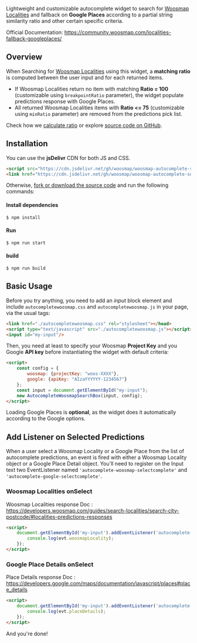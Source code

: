 Lightweight and customizable autocomplete widget to search for [Woosmap Localities](https://developers.woosmap.com/products/localities/search-city-postcode/) and fallback on **Google Places** according to a partial string similarity ratio and other certain specific criteria.

Official Documentation: <https://community.woosmap.com/localities-fallback-googleplaces/> 

## Overview

When Searching for [Woosmap Localities](https://developers.woosmap.com/products/localities/search-city-postcode/) using this widget, a **matching ratio** is computed between the user input and for each returned items.
- If Woosmap Localities return no item with matching **Ratio = 100** (customizable using `breakpointRatio` parameter), the widget populate predictions response with Google Places.
- All returned Woosmap Localities items with **Ratio <= 75** (customizable using `minRatio` parameter) are removed from the predictions pick list.

Check how we [calculate ratio](#ratio--partial-string-similarity) or explore [source code on GitHub](https://github.com/woosmap/woosmap-autocomplete-searchbox).

## Installation

You can use the **jsDelivr** CDN for both JS and CSS.

```html
<script src="https://cdn.jsdelivr.net/gh/woosmap/woosmap-autocomplete-searchbox@latest/dist/autocompletewoosmap.min.js"></script>
<link href="https://cdn.jsdelivr.net/gh/woosmap/woosmap-autocomplete-searchbox@latest/dist/autocompletewoosmap.min.css" rel="stylesheet">
```

Otherwise, [fork or download the source code](https://github.com/woosmap/woosmap-autocomplete-searchbox) and run the following commands:

#### Install dependencies
```ShellSession
$ npm install
```
#### Run
```ShellSession
$ npm run start
```
#### build
```ShellSession
$ npm run build
```

## Basic Usage
Before you try anything, you need to add an *input* block element and include `autocompletewoosmap.css` and `autocompletewoosmap.js` in your page, via the usual tags:
```html
<link href="./autocompletewoosmap.css" rel="stylesheet"></head>
<script type="text/javascript" src="./autocompletewoosmap.js"></script></body>
<input id="my-input"/>
```
Then, you need at least to specify your Woosmap **Project Key** and you Google **API key** before instantiating the widget with default criteria:
```html
<script>
    const config = {
        woosmap: {projectKey: "woos-XXXX"},
        google: {apiKey: "AIzaYYYYYY-1234567"}
    };    
    const input = document.getElementById("my-input");
    new AutocompleteWoosmapSearchBox(input, config);
</script>
```

Loading Google Places is **optional**, as the widget does it automatically according to the Google options.   

## Add Listener on Selected Predictions

When a user select a Woosmap Locality or a Google Place from the list of autocomplete predictions, an event is fired with either a Woosmap Locality object or a Google Place Detail object.
You'll need to register on the Input text two EventListener named `'autocomplete-woosmap-selectcomplete'` and `'autocomplete-google-selectcomplete'`.

### Woosmap Localities onSelect

Woosmap Localities response Doc : https://developers.woosmap.com/guides/search-localities/search-city-postcode/#localities-predictions-responses

```html
<script>
    document.getElementById('my-input').addEventListener('autocomplete-woosmap-selectcomplete', function (evt) {
        console.log(evt.woosmapLocality);
    });
</script>
```

### Google Place Details onSelect

Place Details response Doc : https://developers.google.com/maps/documentation/javascript/places#place_details

```html
<script>
    document.getElementById('my-input').addEventListener('autocomplete-google-selectcomplete', function (evt) {
        console.log(evt.placeDetails);
    });
</script>
``` 

And you're done!